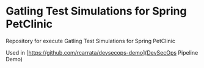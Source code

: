 # Gatling Test Simulations for Spring PetClinic 

Repository for execute Gatling Test Simulations for Spring PetClinic

Used in [https://github.com/rcarrata/devsecops-demo](DevSecOps Pipeline Demo)
